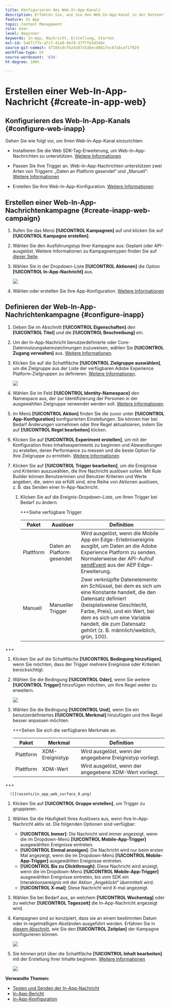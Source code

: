 ```yaml
---
title: Konfigurieren des Web-In-App-Kanals
description: Erfahren Sie, wie Sie den Web-In-App-Kanal in der Datenerfassung konfigurieren
feature: In App
topic: Content Management
role: User
level: Beginner
keywords: In-App, Nachricht, Erstellung, Starten
exl-id: 5a67177e-a7cf-41a8-9e7d-37f7fe3d34dc
source-git-commit: 47185cdcfb243d7cb3becd861fec87abcef1f929
workflow-type: ht
source-wordcount: '634'
ht-degree: 100%

---
```


# Erstellen einer Web-In-App-Nachricht {#create-in-app-web}

## Konfigurieren des Web-In-App-Kanals {#configure-web-inapp}

Gehen Sie wie folgt vor, um Ihren Web-In-App-Kanal einzurichten:

* Installieren Sie die Web SDK-Tag-Erweiterung, um Web-In-App-Nachrichten zu unterstützen. [Weitere Informationen](https://experienceleague.adobe.com/docs/experience-platform/tags/extensions/client/web-sdk/web-sdk-extension-configuration.html?lang=de)

* Passen Sie Ihre Trigger an. Web-In-App-Nachrichten unterstützen zwei Arten von Triggern: „Daten an Platform gesendet“ und „Manuell“. [Weitere Informationen](https://experienceleague.adobe.com/docs/experience-platform/edge/personalization/ajo/web-in-app-messaging.html?lang=de)

* Erstellen Sie Ihre Web-In-App-Konfiguration. [Weitere Informationen](inapp-configuration.md)

## Erstellen einer Web-In-App-Nachrichtenkampagne {#create-inapp-web-campaign}

1. Rufen Sie das Menü **[!UICONTROL Kampagnen]** auf und klicken Sie auf **[!UICONTROL Kampagne erstellen]**.

1. Wählen Sie den Ausführungstyp Ihrer Kampagne aus: Geplant oder API-ausgelöst. Weitere Informationen zu Kampagnentypen finden Sie auf [dieser Seite](../campaigns/create-campaign.md#campaigntype).

1. Wählen Sie in der Dropdown-Liste **[!UICONTROL Aktionen]** die Option **[!UICONTROL In-App-Nachricht]** aus.

   ![](assets/in_app_web_surface_1.png)

1. Wählen oder erstellen Sie Ihre App-Konfiguration. [Weitere Informationen](inapp-configuration.md#channel-prerequisites)

## Definieren der Web-In-App-Nachrichtenkampagne {#configure-inapp}

1. Geben Sie im Abschnitt **[!UICONTROL Eigenschaften]** den **[!UICONTROL Titel]** und die **[!UICONTROL Beschreibung]** ein.

1. Um der In-App-Nachricht benutzerdefinierte oder Core-Datennutzungskennzeichnungen zuzuweisen, wählen Sie **[!UICONTROL Zugang verwalten]** aus. [Weitere Informationen](../administration/object-based-access.md).

1. Klicken Sie auf die Schaltfläche **[!UICONTROL Zielgruppe auswählen]**, um die Zielgruppe aus der Liste der verfügbaren Adobe Experience Platform-Zielgruppen zu definieren. [Weitere Informationen](../audience/about-audiences.md).

   ![](assets/in_app_web_surface_5.png)

1. Wählen Sie im Feld **[!UICONTROL Identity-Namespace]** den Namespace aus, der zur Identifizierung der Personen in der ausgewählten Zielgruppe verwendet werden soll. [Weitere Informationen](../event/about-creating.md#select-the-namespace).

1. Im Menü **[!UICONTROL Aktion]** finden Sie die zuvor unter **[!UICONTROL App-Konfiguration]** konfigurierten Einstellungen. Sie können hier bei Bedarf Änderungen vornehmen oder Ihre Regel aktualisieren, indem Sie auf **[!UICONTROL Regel bearbeiten]** klicken.

1. Klicken Sie auf **[!UICONTROL Experiment erstellen]**, um mit der Konfiguration Ihres Inhaltsexperiments zu beginnen und Abwandlungen zu erstellen, deren Performance zu messen und die beste Option für Ihre Zielgruppe zu ermitteln. [Weitere Informationen](../content-management/content-experiment.md)

1. Klicken Sie auf **[!UICONTROL Trigger bearbeiten]**, um die Ereignisse und Kriterien auszuwählen, die Ihre Nachricht auslösen sollen. Mit Rule Builder können Benutzerinnen und Benutzer Kriterien und Werte angeben, die, wenn sie erfüllt sind, eine Reihe von Aktionen auslösen, z. B. das Senden einer In-App-Nachricht.

   1. Klicken Sie auf die Ereignis-Dropdown-Liste, um Ihren Trigger bei Bedarf zu ändern.

      +++Siehe verfügbare Trigger.

      | Paket | Auslöser | Definition |
      |---|---|---|
      | Plattform | Daten an Platform gesendet | Wird ausgelöst, wenn die Mobile App ein Edge-Erlebnisereignis ausgibt, um Daten an die Adobe Experience Platform zu senden. Normalerweise der API-Aufruf [sendEvent](https://developer.adobe.com/client-sdks/documentation/edge-network/api-reference/#sendevent) aus der AEP Edge-Erweiterung. |
      | Manuell | Manueller Trigger | Zwei verknüpfte Datenelemente: ein Schlüssel, bei dem es sich um eine Konstante handelt, die den Datensatz definiert (beispielsweise Geschlecht, Farbe, Preis), und ein Wert, bei dem es sich um eine Variable handelt, die zum Datensatz gehört (z. B. männlich/weiblich, grün, 100). |

+++

   1. Klicken Sie auf die Schaltfläche **[!UICONTROL Bedingung hinzufügen]**, wenn Sie möchten, dass der Trigger mehrere Ereignisse oder Kriterien berücksichtigt.

   1. Wählen Sie die Bedingung **[!UICONTROL Oder]**, wenn Sie weitere **[!UICONTROL Trigger]** hinzufügen möchten, um Ihre Regel weiter zu erweitern.

      ![](assets/in_app_web_surface_8.png)

   1. Wählen Sie die Bedingung **[!UICONTROL Und]**, wenn Sie ein benutzerdefiniertes **[!UICONTROL Merkmal]** hinzufügen und Ihre Regel besser anpassen möchten.

      +++Sehen Sie sich die verfügbaren Merkmale an.

      | Paket | Merkmal | Definition |
      |---|---|---|
      | Plattform | XDM-Ereignistyp | Wird ausgelöst, wenn der angegebene Ereignistyp vorliegt. |
      | Plattform | XDM-Wert | Wird ausgelöst, wenn der angegebene XDM-Wert vorliegt. |

+++

      ![](assets/in_app_web_surface_9.png)

   1. Klicken Sie auf **[!UICONTROL Gruppe erstellen]**, um Trigger zu gruppieren.

1. Wählen Sie die Häufigkeit Ihres Auslösers aus, wenn Ihre In-App-Nachricht aktiv ist. Die folgenden Optionen sind verfügbar:

   * **[!UICONTROL Immer]**: Die Nachricht wird immer angezeigt, wenn die im Dropdown-Menü **[!UICONTROL Mobile-App-Trigger]** ausgewählten Ereignisse eintreten.
   * **[!UICONTROL Einmal anzeigen]**: Die Nachricht wird nur beim ersten Mal angezeigt, wenn die im Dropdown-Menü **[!UICONTROL Mobile-App-Trigger]** ausgewählten Ereignisse eintreten.
   * **[!UICONTROL Bis zu Clickthrough]**: Diese Nachricht wird anzeigt, wenn die im Dropdown-Menü **[!UICONTROL Mobile-App-Trigger]** ausgewählten Ereignisse eintreten, bis vom SDK ein Interaktionsereignis mit der Aktion „Angeklickt“ übermittelt wird.
   * **[!UICONTROL X-mal]**: Diese Nachricht wird X-mal angezeigt.

1. Wählen Sie bei Bedarf aus, an welchem **[!UICONTROL Wochentag]** oder zu welcher **[!UICONTROL Tageszeit]** die In-App-Nachricht angezeigt wird.

1. Kampagnen sind so konzipiert, dass sie an einem bestimmten Datum oder in regelmäßigen Abständen ausgeführt werden. Erfahren Sie in [diesem Abschnitt](../campaigns/create-campaign.md#schedule), wie Sie den **[!UICONTROL Zeitplan]** der Kampagne konfigurieren können.

   ![](assets/in_app_web_surface_6.png)

1. Sie können jetzt über die Schaltfläche **[!UICONTROL Inhalt bearbeiten]** mit der Erstellung Ihrer Inhalte beginnen. [Weitere Informationen](design-in-app.md)

   ![](assets/in_app_web_surface_7.png)

**Verwandte Themen:**

* [Testen und Senden der In-App-Nachricht](send-in-app.md)
* [In-App-Bericht](../reports/campaign-global-report-cja-inapp.md)
* [In-App-Konfiguration](inapp-configuration.md)
